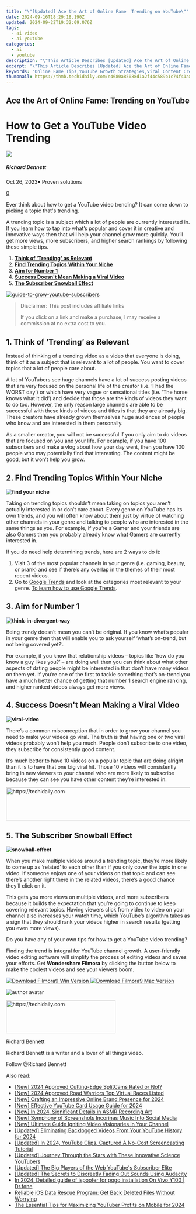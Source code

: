 ```yaml
---
title: "\"[Updated] Ace the Art of Online Fame  Trending on YouTube\""
date: 2024-09-16T18:29:18.190Z
updated: 2024-09-22T19:32:09.076Z
tags:
  - ai video
  - ai youtube
categories:
  - ai
  - youtube
description: "\"This Article Describes [Updated] Ace the Art of Online Fame: Trending on YouTube\""
excerpt: "\"This Article Describes [Updated] Ace the Art of Online Fame: Trending on YouTube\""
keywords: "Online Fame Tips,YouTube Growth Strategies,Viral Content Creation,Video Marketing Success,Trendsetting YouTubers,Social Media Influence,Popularity Hacks"
thumbnail: https://thmb.techidaily.com/e4680a85088d1a2f44c589b1c74f41a831760d9eaf6ae422f8b959a2a9262d12.jpg
---
```


## Ace the Art of Online Fame: Trending on YouTube

# How to Get a YouTube Video Trending

![](https://images.wondershare.com/filmora/article-images/richard-bennett.jpg)

##### Richard Bennett

 Oct 26, 2023• Proven solutions

[0](#commentsBoxSeoTemplate)

Ever think about how to get a YouTube video trending? It can come down to picking a topic that's trending.

A trending topic is a subject which a lot of people are currently interested in. If you learn how to tap into what’s popular and cover it in creative and innovative ways then that will help your channel grow more quickly. You’ll get more views, more subscribers, and higher search rankings by following these simple tips.

1. **[Think of 'Trending' as Relevant](#relevant)**
2. **[Find Trending Topics Within Your Niche](#niche)**
3. **[Aim for Number 1](#aim)**
4. **[Success Doesn't Mean Making a Viral Video](#viral)**
5. **[The Subscriber Snowball Effect](#snowball)**

[![guide-to-grow-youtube-subscribers](https://images.wondershare.com/filmora/guide-to-grow-youtube-subscribers-download-btn.png)](https://www.filmora.io/free-youtube-subscribers?utm%5Fsource=blog&utm%5Fcampaign=get%5Fsubs%5Fevergreen&utm%5Fcontent=blog%202)

>  Disclaimer: This post includes affiliate links
>
>  If you click on a link and make a purchase, I may receive a commission at no extra cost to you.
>

## **1\. Think of ‘Trending’ as Relevant**

Instead of thinking of a trending video as a video that everyone is doing, think of it as a subject that is relevant to a lot of people. You want to cover topics that a lot of people care about.

A lot of YouTubers see huge channels have a lot of success posting videos that are very focused on the personal life of the creator (i.e. ‘I had the WORST day’) or which have very vague or sensational titles (i.e. ‘The horse knows what it did’) and decide that those are the kinds of videos they want to do too. However, the only reason large channels are able to be successful with these kinds of videos and titles is that they are already big. These creators have already grown themselves huge audiences of people who know and are interested in them personally.

As a smaller creator, you will not be successful if you only aim to do videos that are focused on you and your life. For example, if you have 100 subscribers and make a vlog about how your day went, then you have 100 people who may potentially find that interesting. The content might be good, but it won’t help you grow.

## **2\. Find Trending Topics Within Your Niche**

**![find your niche](https://images.wondershare.com/filmora/article-images/niche-find-your-niche.jpg)**

Taking on trending topics shouldn’t mean taking on topics you aren’t actually interested in or don’t care about. Every genre on YouTube has its own trends, and you will often know about them just by virtue of watching other channels in your genre and talking to people who are interested in the same things as you. For example, if you’re a Gamer and your friends are also Gamers then you probably already know what Gamers are currently interested in.

If you do need help determining trends, here are 2 ways to do it:

1. Visit 3 of the most popular channels in your genre (i.e. gaming, beauty, or prank) and see if there’s any overlap in the themes of their most recent videos.
2. Go to [Google Trends](https://trends.google.ca/trends/) and look at the categories most relevant to your genre. [To learn how to use Google Trends](https://tools.techidaily.com/wondershare/filmora/download/).

## **3\. Aim for Number 1**

**![think-in-divergent-way](https://images.wondershare.com/filmora/article-images/think-in-divergent-way.jpg)**

Being trendy doesn’t mean you can’t be original. If you know what’s popular in your genre then that will enable you to ask yourself ‘what’s on-trend, but not being covered yet?’.

For example, if you know that relationship videos – topics like ‘how do you know a guy likes you?’ – are doing well then you can think about what other aspects of dating people might be interested in that don’t have many videos on them yet. If you’re one of the first to tackle something that’s on-trend you have a much better chance of getting that number 1 search engine ranking, and higher ranked videos always get more views.

## **4\. Success Doesn't Mean Making a Viral Video**

**![viral-video](https://images.wondershare.com/filmora/article-images/viral-video.png)**

There’s a common misconception that in order to grow your channel you need to make your videos go viral. The truth is that having one or two viral videos probably won’t help you much. People don’t subscribe to one video, they subscribe for consistently good content.

It’s much better to have 10 videos on a popular topic that are doing alright than it is to have that one big viral hit. Those 10 videos will consistently bring in new viewers to your channel who are more likely to subscribe because they can see you have other content they’re interested in.

<!-- affiliate ads begin -->
<a href="https://malaysia-healthcare-travel-council.pxf.io/c/5597632/1557743/17382" target="_top" id="1557743">
  <img src="//a.impactradius-go.com/display-ad/17382-1557743" border="0" alt="https://techidaily.com" width="728" height="90"/>
</a>
<img height="0" width="0" src="https://malaysia-healthcare-travel-council.pxf.io/i/5597632/1557743/17382" style="position:absolute;visibility:hidden;" border="0" />
<!-- affiliate ads end -->

## **5\. The Subscriber Snowball Effect**

**![snowball-effect](https://images.wondershare.com/filmora/article-images/snowball-effect.jpg)**

When you make multiple videos around a trending topic, they’re more likely to come up as ‘related’ to each other than if you only cover the topic in one video. If someone enjoys one of your videos on that topic and can see there’s another right there in the related videos, there’s a good chance they’ll click on it.

This gets you more views on multiple videos, and more subscribers because it builds the expectation that you’re going to continue to keep covering relevant topics. Having viewers click from video to video on your channel also increases your watch time, which YouTube’s algorithm takes as a sign that they should rank your videos higher in search results (getting you even more views).

Do you have any of your own tips for how to get a YouTube video trending?

Finding the trend is integral for YouTube channel growth. A user-friendly video editing software will simplify the process of editing videos and saves your efforts. Get **Wondershare Filmora** by clicking the button below to make the coolest videos and see your viewers boom.

[![Download Filmora9 Win Version](https://images.wondershare.com/filmora/guide/download-btn-win.jpg) ](https://tools.techidaily.com/wondershare/filmora/download/) [![Download Filmora9 Mac Version](https://images.wondershare.com/filmora/guide/download-btn-mac.jpg) ](https://tools.techidaily.com/wondershare/filmora/download/)

![author avatar](https://images.wondershare.com/filmora/article-images/richard-bennett.jpg)

<!-- affiliate ads begin -->
<a href="https://aligracehair.sjv.io/c/5597632/2087262/19272" target="_top" id="2087262">
  <img src="//a.impactradius-go.com/display-ad/19272-2087262" border="0" alt="https://techidaily.com" width="300" height="90"/>
</a>
<img height="0" width="0" src="https://aligracehair.sjv.io/i/5597632/2087262/19272" style="position:absolute;visibility:hidden;" border="0" />
<!-- affiliate ads end -->

Richard Bennett

Richard Bennett is a writer and a lover of all things video.

Follow @Richard Bennett

<ins class="adsbygoogle"
     style="display:block"
     data-ad-format="autorelaxed"
     data-ad-client="ca-pub-7571918770474297"
     data-ad-slot="1223367746"></ins>

<ins class="adsbygoogle"
     style="display:block"
     data-ad-client="ca-pub-7571918770474297"
     data-ad-slot="8358498916"
     data-ad-format="auto"
     data-full-width-responsive="true"></ins>

<span class="atpl-alsoreadstyle">Also read:</span>
<div><ul>
<li><a href="https://on-screen-recording.techidaily.com/new-2024-approved-cutting-edge-splitcams-rated-or-not/"><u>[New] 2024 Approved Cutting-Edge SplitCams Rated or Not?</u></a></li>
<li><a href="https://video-capture.techidaily.com/new-2024-approved-road-warriors-top-virtual-races-listed/"><u>[New] 2024 Approved Road Warriors Top Virtual Races Listed</u></a></li>
<li><a href="https://fox-helps.techidaily.com/new-crafting-an-impressive-online-brand-presence-for-2024/"><u>[New] Crafting an Impressive Online Brand Presence for 2024</u></a></li>
<li><a href="https://youtube-blog.techidaily.com/ffective-youtube-card-usage-guide-for-2024/"><u>[New] Effective YouTube Card Usage Guide for 2024</u></a></li>
<li><a href="https://youtube-blog.techidaily.com/n-2024-significant-details-in-asmr-recording-art/"><u>[New] In 2024, Significant Details in ASMR Recording Art</u></a></li>
<li><a href="https://instagram-videos.techidaily.com/new-symphony-of-screenshots-incorinas-music-into-social-media/"><u>[New] Symphony of Screenshots Incorinas Music Into Social Media</u></a></li>
<li><a href="https://youtube-blog.techidaily.com/ltimate-guide-igniting-video-visionaries-in-your-channel/"><u>[New] Ultimate Guide Igniting Video Visionaries in Your Channel</u></a></li>
<li><a href="https://youtube-blog.techidaily.com/ed-eliminating-backlogged-videos-from-your-youtube-history-for-2024/"><u>[Updated] Eliminating Backlogged Videos From Your YouTube History for 2024</u></a></li>
<li><a href="https://youtube-blog.techidaily.com/ed-in-2024-youtube-clips-captured-a-no-cost-screencasting-tutorial/"><u>[Updated] In 2024, YouTube Clips, Captured A No-Cost Screencasting Tutorial</u></a></li>
<li><a href="https://youtube-blog.techidaily.com/ed-journey-through-the-stars-with-these-innovative-science-youtubers/"><u>[Updated] Journey Through the Stars with These Innovative Science YouTubers</u></a></li>
<li><a href="https://youtube-blog.techidaily.com/ed-the-big-players-of-the-web-youtubes-subscriber-elite/"><u>[Updated] The Big Players of the Web YouTube's Subscriber Elite</u></a></li>
<li><a href="https://vp-tips.techidaily.com/updated-the-secrets-to-discreetly-fading-out-sounds-using-audacity/"><u>[Updated] The Secrets to Discreetly Fading Out Sounds Using Audacity</u></a></li>
<li><a href="https://change-location.techidaily.com/in-2024-detailed-guide-of-ispoofer-for-pogo-installation-on-vivo-y100-drfone-by-drfone-virtual-android/"><u>In 2024, Detailed guide of ispoofer for pogo installation On Vivo Y100 | Dr.fone</u></a></li>
<li><a href="https://data-safeguard.techidaily.com/reliable-ios-data-rescue-program-get-back-deleted-files-without-worrying/"><u>Reliable iOS Data Rescue Program: Get Back Deleted Files Without Worrying</u></a></li>
<li><a href="https://facebook-video-share.techidaily.com/the-essential-tips-for-maximizing-youtuber-profits-on-mobile-for-2024/"><u>The Essential Tips for Maximizing YouTuber Profits on Mobile for 2024</u></a></li>
</ul></div>

